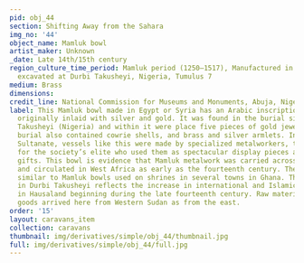 ```yaml
---
pid: obj_44
section: Shifting Away from the Sahara
img_no: '44'
object_name: Mamluk bowl
artist_maker: Unknown
_date: Late 14th/15th century
region_culture_time_period: Mamluk period (1250–1517), Manufactured in Egypt or Syria,
  excavated at Durbi Takusheyi, Nigeria, Tumulus 7
medium: Brass
dimensions: 
credit_line: National Commission for Museums and Monuments, Abuja, Nigeria
label: This Mamluk bowl made in Egypt or Syria has an Arabic inscription which was
  originally inlaid with silver and gold. It was found in the burial site at Durbi
  Takusheyi (Nigeria) and within it were place five pieces of gold jewelry and the
  burial also contained cowrie shells, and brass and silver armlets. In the Mamluk
  Sultanate, vessels like this were made by specialized metalworkers, the nahassin,
  for the society’s elite who used them as spectacular display pieces and diplomatic
  gifts. This bowl is evidence that Mamluk metalwork was carried across the Sahara
  and circulated in West Africa as early as the fourteenth century. The bowl is very
  similar to Mamluk bowls used on shrines in several towns in Ghana. The burial site
  in Durbi Takusheyi reflects the increase in international and Islamic influences
  in Hausaland beginning during the late fourteenth century. Raw materials or finished
  goods arrived here from Western Sudan as from the east.
order: '15'
layout: caravans_item
collection: caravans
thumbnail: img/derivatives/simple/obj_44/thumbnail.jpg
full: img/derivatives/simple/obj_44/full.jpg
---
```

